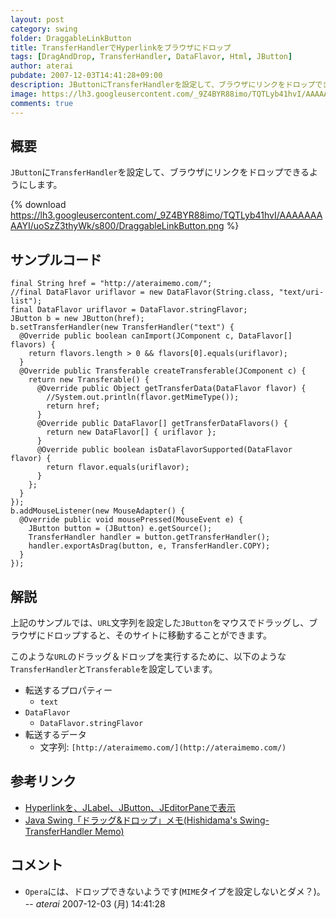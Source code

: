 ```yaml
---
layout: post
category: swing
folder: DraggableLinkButton
title: TransferHandlerでHyperlinkをブラウザにドロップ
tags: [DragAndDrop, TransferHandler, DataFlavor, Html, JButton]
author: aterai
pubdate: 2007-12-03T14:41:28+09:00
description: JButtonにTransferHandlerを設定して、ブラウザにリンクをドロップできるようにします。
image: https://lh3.googleusercontent.com/_9Z4BYR88imo/TQTLyb41hvI/AAAAAAAAAYI/uoSzZ3thyWk/s800/DraggableLinkButton.png
comments: true
---
```

## 概要
`JButton`に`TransferHandler`を設定して、ブラウザにリンクをドロップできるようにします。

{% download https://lh3.googleusercontent.com/_9Z4BYR88imo/TQTLyb41hvI/AAAAAAAAAYI/uoSzZ3thyWk/s800/DraggableLinkButton.png %}

## サンプルコード
<pre class="prettyprint"><code>final String href = "http://ateraimemo.com/";
//final DataFlavor uriflavor = new DataFlavor(String.class, "text/uri-list");
final DataFlavor uriflavor = DataFlavor.stringFlavor;
JButton b = new JButton(href);
b.setTransferHandler(new TransferHandler("text") {
  @Override public boolean canImport(JComponent c, DataFlavor[] flavors) {
    return flavors.length &gt; 0 &amp;&amp; flavors[0].equals(uriflavor);
  }
  @Override public Transferable createTransferable(JComponent c) {
    return new Transferable() {
      @Override public Object getTransferData(DataFlavor flavor) {
        //System.out.println(flavor.getMimeType());
        return href;
      }
      @Override public DataFlavor[] getTransferDataFlavors() {
        return new DataFlavor[] { uriflavor };
      }
      @Override public boolean isDataFlavorSupported(DataFlavor flavor) {
        return flavor.equals(uriflavor);
      }
    };
  }
});
b.addMouseListener(new MouseAdapter() {
  @Override public void mousePressed(MouseEvent e) {
    JButton button = (JButton) e.getSource();
    TransferHandler handler = button.getTransferHandler();
    handler.exportAsDrag(button, e, TransferHandler.COPY);
  }
});
</code></pre>

## 解説
上記のサンプルでは、`URL`文字列を設定した`JButton`をマウスでドラッグし、ブラウザにドロップすると、そのサイトに移動することができます。

このような`URL`のドラッグ＆ドロップを実行するために、以下のような`TransferHandler`と`Transferable`を設定しています。

- 転送するプロパティー
    - `text`
- `DataFlavor`
    - `DataFlavor.stringFlavor`
- 転送するデータ
    - 文字列: `[http://ateraimemo.com/](http://ateraimemo.com/)`

<!-- dummy comment line for breaking list -->

## 参考リンク
- [Hyperlinkを、JLabel、JButton、JEditorPaneで表示](http://ateraimemo.com/Swing/HyperlinkLabel.html)
- [Java Swing「ドラッグ&ドロップ」メモ(Hishidama's Swing-TransferHandler Memo)](http://www.ne.jp/asahi/hishidama/home/tech/java/swing/TransferHandler.html)

<!-- dummy comment line for breaking list -->

## コメント
- `Opera`には、ドロップできないようです(`MIME`タイプを設定しないとダメ？)。 -- *aterai* 2007-12-03 (月) 14:41:28

<!-- dummy comment line for breaking list -->
